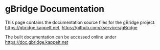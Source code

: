 # gBridge Documentation

This page contains the documentation source files for the gBridge project: https://gbridge.kappelt.net, https://github.com/kservices/gBridge

The built documentation can be accessed online under https://doc.gbridge.kappelt.net